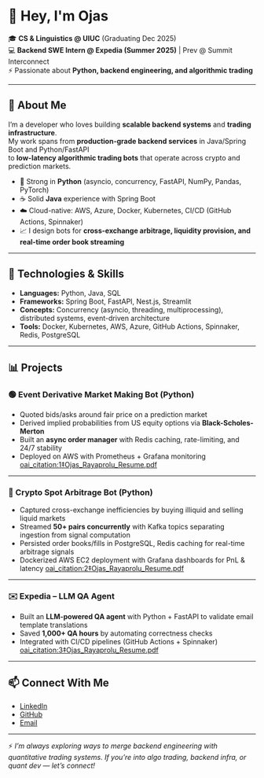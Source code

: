 # 👋 Hey, I'm Ojas

🎓 **CS & Linguistics @ UIUC** (Graduating Dec 2025)  
💻 **Backend SWE Intern @ Expedia (Summer 2025)** | Prev @ Summit Interconnect  
⚡ Passionate about **Python, backend engineering, and algorithmic trading**

---

## 🚀 About Me

I’m a developer who loves building **scalable backend systems** and **trading infrastructure**.  
My work spans from **production-grade backend services** in Java/Spring Boot and Python/FastAPI  
to **low-latency algorithmic trading bots** that operate across crypto and prediction markets.

- 🐍 Strong in **Python** (asyncio, concurrency, FastAPI, NumPy, Pandas, PyTorch)  
- ☕ Solid **Java** experience with Spring Boot  
- ☁️ Cloud-native: AWS, Azure, Docker, Kubernetes, CI/CD (GitHub Actions, Spinnaker)  
- 📈 I design bots for **cross-exchange arbitrage, liquidity provision, and real-time order book streaming**

---

## 🔧 Technologies & Skills

- **Languages:** Python, Java, SQL  
- **Frameworks:** Spring Boot, FastAPI, Nest.js, Streamlit  
- **Concepts:** Concurrency (asyncio, threading, multiprocessing), distributed systems, event-driven architecture  
- **Tools:** Docker, Kubernetes, AWS, Azure, GitHub Actions, Spinnaker, Redis, PostgreSQL  

---

## 📊 Projects

### 🟢 Event Derivative Market Making Bot (Python)
- Quoted bids/asks around fair price on a prediction market  
- Derived implied probabilities from US equity options via **Black-Scholes-Merton**  
- Built an **async order manager** with Redis caching, rate-limiting, and 24/7 stability  
- Deployed on AWS with Prometheus + Grafana monitoring [oai_citation:1‡Ojas_Rayaprolu_Resume.pdf](file-service://file-DE6jRQWtFoRMSxtGBabqVp)

---

### 🔄 Crypto Spot Arbitrage Bot (Python)
- Captured cross-exchange inefficiencies by buying illiquid and selling liquid markets  
- Streamed **50+ pairs concurrently** with Kafka topics separating ingestion from signal computation  
- Persisted order books/fills in PostgreSQL, Redis caching for real-time arbitrage signals  
- Dockerized AWS EC2 deployment with Grafana dashboards for PnL & latency [oai_citation:2‡Ojas_Rayaprolu_Resume.pdf](file-service://file-DE6jRQWtFoRMSxtGBabqVp)

---

### ✉️ Expedia – LLM QA Agent
- Built an **LLM-powered QA agent** with Python + FastAPI to validate email template translations  
- Saved **1,000+ QA hours** by automating correctness checks  
- Integrated with CI/CD pipelines (GitHub Actions + Spinnaker) [oai_citation:3‡Ojas_Rayaprolu_Resume.pdf](file-service://file-DE6jRQWtFoRMSxtGBabqVp)

---

## 📫 Connect With Me
- [LinkedIn](https://www.linkedin.com/in/ojas-rayaprolu/)  
- [GitHub](https://github.com/orayaprolu)  
- [Email](mailto:orayaprolu@gmail.com)  

---

⚡ *I’m always exploring ways to merge backend engineering with quantitative trading systems. If you’re into algo trading, backend infra, or quant dev — let’s connect!*
